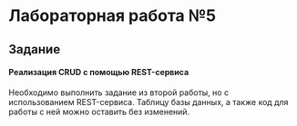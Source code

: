 # Лабораторная работа №5 

## Задание 

#### **Реализация CRUD с помощью REST-сервиса** 

Необходимо выполнить задание из второй работы, но с использованием
REST-сервиса. Таблицу базы данных, а также код для работы с ней можно оставить
без изменений.
